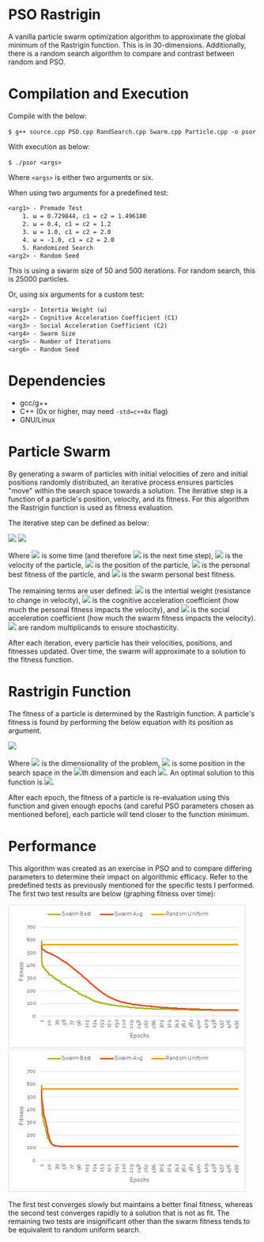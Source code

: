 # PSO Rastrigin

A vanilla particle swarm optimization algorithm to approximate the global minimum of the Rastrigin function. This is in 30-dimensions. Additionally, there is a random search algorithm to compare and contrast between random and PSO.

# Compilation and Execution

Compile with the below:

`$ g++ source.cpp PSO.cpp RandSearch.cpp Swarm.cpp Particle.cpp -o psor`

With execution as below:

`$ ./psor <args>`

Where `<args>` is either two arguments or six.

When using two arguments for a predefined test:

```
<arg1> - Premade Test
    1. ω = 0.729844, c1 = c2 = 1.496180
    2. ω = 0.4, c1 = c2 = 1.2
    3. ω = 1.0, c1 = c2 = 2.0
    4. ω = -1.0, c1 = c2 = 2.0
    5. Randomized Search
<arg2> - Random Seed
```

This is using a swarm size of 50 and 500 iterations. For random search, this is 25000 particles.

Or, using six arguments for a custom test:

```
<arg1> - Intertia Weight (ω)
<arg2> - Cognitive Acceleration Coefficient (C1)
<arg3> - Social Acceleration Coefficient (C2)
<arg4> - Swarm Size
<arg5> - Number of Iterations
<arg6> - Random Seed
```

# Dependencies

- gcc/g++
- C++ (0x or higher, may need `-std=c++0x` flag)
- GNU/Linux

# Particle Swarm

By generating a swarm of particles with initial velocities of zero and initial positions randomly distributed, an iterative process ensures particles "move" within the search space towards a solution. The iterative step is a function of a particle's position, velocity, and its fitness. For this algorithm the Rastrigin function is used as fitness evaluation.

The iterative step can be defined as below:

<img src="https://latex.codecogs.com/png.latex?p_i%28t&plus;1%29%20%3D%20p_i%28t%29%20&plus;%20v_i%28t&plus;1%29"/>
<img src="https://latex.codecogs.com/png.latex?v_i%28t&plus;1%29%20%3D%20%5Comega%20v_i%28t%29%20&plus;%20c_1%20r_1%28y%28t%29%20-%20x_i%28t%29%29%20&plus;%20c_2%20r_2%28%5Chat%7By%7D%28t%29-x_i%28t%29%29"/>

Where <img src="https://latex.codecogs.com/png.latex?t"/> is some time (and therefore <img src="https://latex.codecogs.com/png.latex?t+1"/> is the next time step), <img src="https://latex.codecogs.com/png.latex?v"/> is the velocity of the particle, <img src="https://latex.codecogs.com/png.latex?p"/> is the position of the particle, <img src="https://latex.codecogs.com/png.latex?y"/> is the personal best fitness of the particle, and <img src="https://latex.codecogs.com/png.latex?%5Chat%7By%7D"/> is the swarm personal best fitness.

The remaining terms are user defined: <img src="https://latex.codecogs.com/png.latex?\omega"/> is the intertial weight (resistance to change in velocity), <img src="https://latex.codecogs.com/png.latex?c_%7B1%7D"/> is the cognitive acceleration coefficient (how much the personal fitness impacts the velocity), and <img src="https://latex.codecogs.com/png.latex?c_2"/> is the social acceleration coefficient (how much the swarm fitness impacts the velocity). <img src="https://latex.codecogs.com/png.latex?r_1,r_2"/> are random multiplicands to ensure stochasticity.

After each iteration, every particle has their velocities, positions, and fitnesses updated. Over time, the swarm will approximate to a solution to the fitness function.

# Rastrigin Function

The fitness of a particle is determined by the Rastrigin function. A particle's fitness is found by performing the below equation with its position as argument.

<img src="https://latex.codecogs.com/png.latex?f%28x%29%20%3D%2010n_x%20&plus;%20%5Csum%5E%7Bn_x%7D_%7Bi%3D1%7D%20%28x_i%5E2%20-%2010%5Ccos%7B%282%5Cpi%20x_i%29%7D%29"/>

Where <img src="https://latex.codecogs.com/png.latex?n_x"/> is the dimensionality of the problem, <img src="https://latex.codecogs.com/png.latex?x_i"/> is some position in the search space in the <img src="https://latex.codecogs.com/png.latex?i"/>th dimension and each <img src="https://latex.codecogs.com/png.latex?x_i%20%5Cin%20%5B-5.12%2C%205.12%5D">. An optimal solution to this function is <img src="https://latex.codecogs.com/png.latex?0"/>.

After each epoch, the fitness of a particle is re-evaluation using this function and given enough epochs (and careful PSO parameters chosen as mentioned before), each particle will tend closer to the function minimum.

# Performance

This algorithm was created as an exercise in PSO and to compare differing parameters to determine their impact on algorithmic efficacy. Refer to the predefined tests as previously mentioned for the specific tests I performed. The first two test results are below (graphing fitness over time):

<img src="https://github.com/stratzilla/pso-rastrigin/blob/master/img/test1.png"/> <img src="https://github.com/stratzilla/pso-rastrigin/blob/master/img/test2.png"/>

The first test converges slowly but maintains a better final fitness, whereas the second test converges rapidly to a solution that is not as fit. The remaining two tests are insignificant other than the swarm fitness tends to be equivalent to random uniform search.
